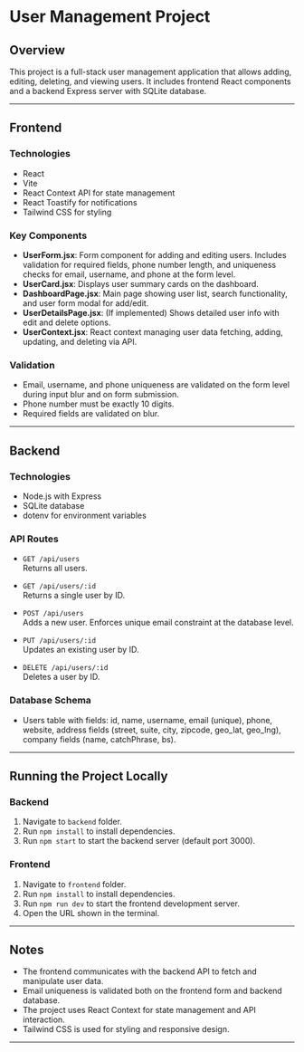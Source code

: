 # User Management Project

## Overview
This project is a full-stack user management application that allows adding, editing, deleting, and viewing users. It includes frontend React components and a backend Express server with SQLite database.

---

## Frontend

### Technologies
- React
- Vite
- React Context API for state management
- React Toastify for notifications
- Tailwind CSS for styling

### Key Components
- **UserForm.jsx**: Form component for adding and editing users. Includes validation for required fields, phone number length, and uniqueness checks for email, username, and phone at the form level.
- **UserCard.jsx**: Displays user summary cards on the dashboard.
- **DashboardPage.jsx**: Main page showing user list, search functionality, and user form modal for add/edit.
- **UserDetailsPage.jsx**: (If implemented) Shows detailed user info with edit and delete options.
- **UserContext.jsx**: React context managing user data fetching, adding, updating, and deleting via API.

### Validation
- Email, username, and phone uniqueness are validated on the form level during input blur and on form submission.
- Phone number must be exactly 10 digits.
- Required fields are validated on blur.

---

## Backend

### Technologies
- Node.js with Express
- SQLite database
- dotenv for environment variables

### API Routes

- `GET /api/users`  
  Returns all users.

- `GET /api/users/:id`  
  Returns a single user by ID.

- `POST /api/users`  
  Adds a new user. Enforces unique email constraint at the database level.

- `PUT /api/users/:id`  
  Updates an existing user by ID.

- `DELETE /api/users/:id`  
  Deletes a user by ID.

### Database Schema
- Users table with fields: id, name, username, email (unique), phone, website, address fields (street, suite, city, zipcode, geo_lat, geo_lng), company fields (name, catchPhrase, bs).

---

## Running the Project Locally

### Backend
1. Navigate to `backend` folder.
2. Run `npm install` to install dependencies.
3. Run `npm start` to start the backend server (default port 3000).

### Frontend
1. Navigate to `frontend` folder.
2. Run `npm install` to install dependencies.
3. Run `npm run dev` to start the frontend development server.
4. Open the URL shown in the terminal.

---

## Notes
- The frontend communicates with the backend API to fetch and manipulate user data.
- Email uniqueness is validated both on the frontend form and backend database.
- The project uses React Context for state management and API interaction.
- Tailwind CSS is used for styling and responsive design.

---



